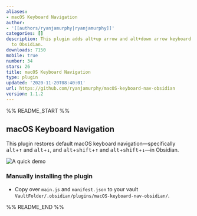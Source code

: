 ```yaml
---
aliases:
- macOS Keyboard Navigation
author:
- '[[authors/ryanjamurphy|ryanjamurphy]]'
categories: []
description: This plugin adds alt+up arrow and alt+down arrow keyboard navigation
  to Obsidian.
downloads: 7150
mobile: true
number: 34
stars: 26
title: macOS Keyboard Navigation
type: plugin
updated: '2020-11-20T08:40:01'
url: https://github.com/ryanjamurphy/macOS-keyboard-nav-obsidian
version: 1.1.2
---
```


%% README_START %%

## macOS Keyboard Navigation
This plugin restores default macOS keyboard navigation—specifically <kbd>alt</kbd>+<kbd>↑</kbd> and <kbd>alt</kbd>+<kbd>↓</kbd>, and <kbd>alt</kbd>+<kbd>shift</kbd>+<kbd>↑</kbd> and <kbd>alt</kbd>+<kbd>shift</kbd>+<kbd>↓</kbd>—in Obsidian.

![A quick demo](https://i.imgur.com/x2V6Kvw.gif)

### Manually installing the plugin

- Copy over `main.js` and `manifest.json` to your vault `VaultFolder/.obsidian/plugins/macOS-keyboard-nav-obsidian/`.


%% README_END %%